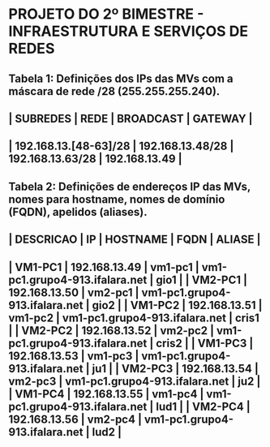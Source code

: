 # PROJETO DO 2º BIMESTRE - INFRAESTRUTURA E SERVIÇOS DE REDES

**Tabela 1**: Definições dos IPs das MVs com a máscara de rede /28 (255.255.255.240).
-----------------------------------------------------------------------------------------------
|          SUBREDES         |         REDE         |       BROADCAST      |      GATEWAY      |
-----------------------------------------------------------------------------------------------
|   192.168.13.[48-63]/28   |   192.168.13.48/28   |   192.168.13.63/28   |   192.168.13.49   |       
-----------------------------------------------------------------------------------------------

**Tabela 2:** Definições de endereços IP das MVs, nomes para hostname, nomes de domínio (FQDN), apelidos (aliases).
-------------------------------------------------------------------------------------------------
|  DESCRICAO  |         IP        |   HOSTNAME  |              FQDN                  |  ALIASE  |
-------------------------------------------------------------------------------------------------
|   VM1-PC1   |   192.168.13.49   |   vm1-pc1   |   vm1-pc1.grupo4-913.ifalara.net   |   gio1   |
|   VM2-PC1   |   192.168.13.50   |   vm2-pc1   |   vm1-pc1.grupo4-913.ifalara.net   |   gio2   |
|   VM1-PC2   |   192.168.13.51   |   vm1-pc2   |   vm1-pc1.grupo4-913.ifalara.net   |   cris1  |
|   VM2-PC2   |   192.168.13.52   |   vm2-pc2   |   vm1-pc1.grupo4-913.ifalara.net   |   cris2  |
|   VM1-PC3   |   192.168.13.53   |   vm1-pc3   |   vm1-pc1.grupo4-913.ifalara.net   |   ju1    |
|   VM2-PC3   |   192.168.13.54   |   vm2-pc3   |   vm1-pc1.grupo4-913.ifalara.net   |   ju2    |
|   VM1-PC4   |   192.168.13.55   |   vm1-pc4   |   vm1-pc1.grupo4-913.ifalara.net   |   lud1   |
|   VM2-PC4   |   192.168.13.56   |   vm2-pc4   |   vm1-pc1.grupo4-913.ifalara.net   |   lud2   |
-------------------------------------------------------------------------------------------------

